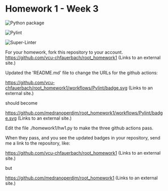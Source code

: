# Homework 1 - Week 3

![Python package](https://github.com/vcu-chfauerbach/root_homework1/workflows/Python%20package/badge.svg)

![Pylint](https://github.com/vcu-chfauerbach/root_homework1/workflows/Pylint/badge.svg)

![Super-Linter](https://github.com/vcu-chfauerbach/root_homework1/workflows/Super-Linter/badge.svg)

For your homework, fork this repository to your account. https://github.com/vcu-chfauerbach/root_homework1 (Links to an external site.)

Updated the 'README.md' file to change the URLs for the github actions:

https://github.com/vcu-chfauerbach/root_homework1/workflows/Pylint/badge.svg (Links to an external site.)

should become

https://github.com/medranoperdjm/root_homework1/workflows/Pylint/badge.svg (Links to an external site.)

Edit the file ./homework1/hw1.py to make the three github actions pass.

When they pass, and you see the updated badges in your repository, send me a link to the repository, like:

https://github.com/vcu-chfauerbach/root_homework1 (Links to an external site.)

but

https://github.com/medranoperdjm/root_homework1 (Links to an external site.)

